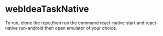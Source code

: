 # webIdeaTaskNative
To run, clone the repo,then run the command react-native start and react-native run-android then open emulator of your choice.
